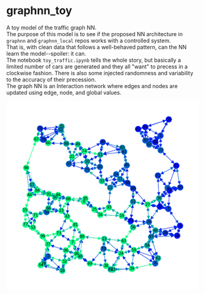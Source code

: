 # graphnn_toy
A toy model of the traffic graph NN.  
The purpose of this model is to see if the proposed NN architecture in `graphnn` and `graphnn_local` repos works with a controlled system.  
That is, with clean data that follows a well-behaved pattern, can the NN learn the model--spoiler: it can.  
The notebook `toy_traffic.ipynb` tells the whole story, but basically a limited number of cars are generated and they all "want" to precess in a clockwise fashion. There is also some injected randomness and variability to the accuracy of their precession.  
The graph NN is an Interaction network where edges and nodes are updated using edge, node, and global values.

![sample](sample.png)
